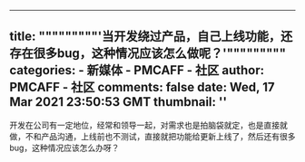
---
title: """""""""'当开发绕过产品，自己上线功能，还存在很多bug，这种情况应该怎么做呢？'"""""""""
categories: 
    - 新媒体
    - PMCAFF - 社区
author: PMCAFF - 社区
comments: false
date: Wed, 17 Mar 2021 23:50:53 GMT
thumbnail: ''
---

<div>   
开发在公司有一定地位，经常和领导一起，对需求也是拍脑袋就定，也是直接就做，不和产品沟通，上线前也不测试，直接就把功能给更新上线了，然后还有很多bug，这种情况应该怎么办呀？  
</div>
            